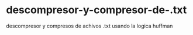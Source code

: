 # descompresor-y-compresor-de-.txt
descompresor y compresos de achivos .txt usando la logica huffman
